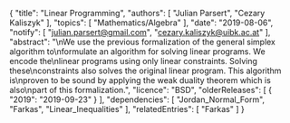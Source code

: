 {
    "title": "Linear Programming",
    "authors": [
        "Julian Parsert",
        "Cezary Kaliszyk"
    ],
    "topics": [
        "Mathematics/Algebra"
    ],
    "date": "2019-08-06",
    "notify": [
        "julian.parsert@gmail.com",
        "cezary.kaliszyk@uibk.ac.at"
    ],
    "abstract": "\nWe use the previous formalization of the general simplex algorithm to\nformulate an algorithm for solving linear programs. We encode the\nlinear programs using only linear constraints. Solving these\nconstraints also solves the original linear program. This algorithm is\nproven to be sound by applying the weak duality theorem which is also\npart of this formalization.",
    "licence": "BSD",
    "olderReleases": [
        {
            "2019": "2019-09-23"
        }
    ],
    "dependencies": [
        "Jordan_Normal_Form",
        "Farkas",
        "Linear_Inequalities"
    ],
    "relatedEntries": [
        "Farkas"
    ]
}